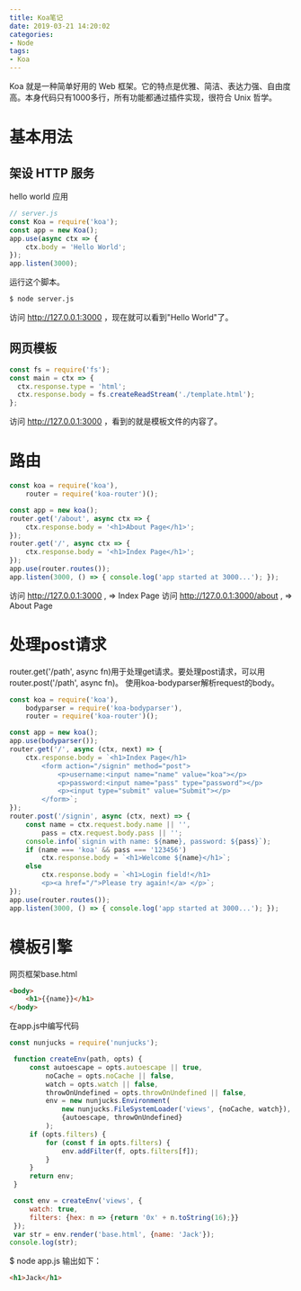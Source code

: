 ```yaml
---
title: Koa笔记
date: 2019-03-21 14:20:02
categories:
- Node
tags:
- Koa
---
```

Koa 就是一种简单好用的 Web 框架。它的特点是优雅、简洁、表达力强、自由度高。本身代码只有1000多行，所有功能都通过插件实现，很符合 Unix 哲学。
# 基本用法
## 架设 HTTP 服务
hello world 应用
~~~ js
// server.js
const Koa = require('koa');
const app = new Koa();
app.use(async ctx => {
    ctx.body = 'Hello World';
});
app.listen(3000);
~~~
运行这个脚本。
~~~ bash
$ node server.js
~~~
访问 http://127.0.0.1:3000 ，现在就可以看到"Hello World"了。
## 网页模板
~~~ js
const fs = require('fs');
const main = ctx => {
  ctx.response.type = 'html';
  ctx.response.body = fs.createReadStream('./template.html');
};
~~~
访问 http://127.0.0.1:3000 ，看到的就是模板文件的内容了。
# 路由
~~~ js
const koa = require('koa'),
    router = require('koa-router')();

const app = new koa();
router.get('/about', async ctx => {
    ctx.response.body = '<h1>About Page</h1>';
});
router.get('/', async ctx => {
    ctx.response.body = '<h1>Index Page</h1>';
});
app.use(router.routes());
app.listen(3000, () => { console.log('app started at 3000...'); });
~~~
访问 http://127.0.0.1:3000 , => Index Page
访问 http://127.0.0.1:3000/about , => About Page
# 处理post请求
router.get('/path', async fn)用于处理get请求。要处理post请求，可以用router.post('/path', async fn)。
使用koa-bodyparser解析request的body。
~~~ js
const koa = require('koa'),
    bodyparser = require('koa-bodyparser'),
    router = require('koa-router')();

const app = new koa();
app.use(bodyparser());
router.get('/', async (ctx, next) => {
    ctx.response.body = `<h1>Index Page</h1>
        <form action="/signin" method="post">
            <p>username:<input name="name" value="koa"></p>
            <p>password:<input name="pass" type="password"></p>
            <p><input type="submit" value="Submit"></p>
        </form>`;
});
router.post('/signin', async (ctx, next) => {
    const name = ctx.request.body.name || '',
        pass = ctx.request.body.pass || '';
    console.info(`signin with name: ${name}, password: ${pass}`);
    if (name === 'koa' && pass === '123456')
        ctx.response.body = `<h1>Welcome ${name}</h1>`;
    else
        ctx.response.body = `<h1>Login field!</h1>
        <p><a href="/">Please try again!</a> </p>`;
});
app.use(router.routes());
app.listen(3000, () => { console.log('app started at 3000...'); });
~~~
# 模板引擎
网页框架base.html
~~~ html
<body>
    <h1>{{name}}</h1>
</body>
~~~
在app.js中编写代码
~~~ js
const nunjucks = require('nunjucks');

 function createEnv(path, opts) {
     const autoescape = opts.autoescape || true,
         noCache = opts.noCache || false,
         watch = opts.watch || false,
         throwOnUndefined = opts.throwOnUndefined || false,
         env = new nunjucks.Environment(
             new nunjucks.FileSystemLoader('views', {noCache, watch}),
             {autoescape, throwOnUndefined}
         );
     if (opts.filters) {
         for (const f in opts.filters) {
             env.addFilter(f, opts.filters[f]);
         }
     }
     return env;
 }

 const env = createEnv('views', {
     watch: true,
     filters: {hex: n => {return '0x' + n.toString(16);}}
 });
 var str = env.render('base.html', {name: 'Jack'});
console.log(str);
~~~
$ node app.js 输出如下：
~~~ html
<h1>Jack</h1>
~~~